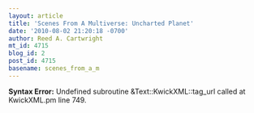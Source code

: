 ```yaml
---
layout: article
title: 'Scenes From A Multiverse: Uncharted Planet'
date: '2010-08-02 21:20:18 -0700'
author: Reed A. Cartwright
mt_id: 4715
blog_id: 2
post_id: 4715
basename: scenes_from_a_m
---
```

<p><strong>Syntax Error:</strong> Undefined subroutine &Text::KwickXML::tag_url called at KwickXML.pm line 749.
</p>
